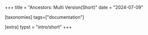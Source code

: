 +++
title = "Ancestors: Multi Version(Short)"
date = "2024-07-09"

[taxonomies]
tags=["documentation"]

[extra]
typst = "intro/short"
+++
